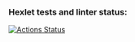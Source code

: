 ### Hexlet tests and linter status:
[![Actions Status](https://github.com/DidiGain/frontend-project-lvl2/workflows/hexlet-check/badge.svg)](https://github.com/DidiGain/frontend-project-lvl2/actions)